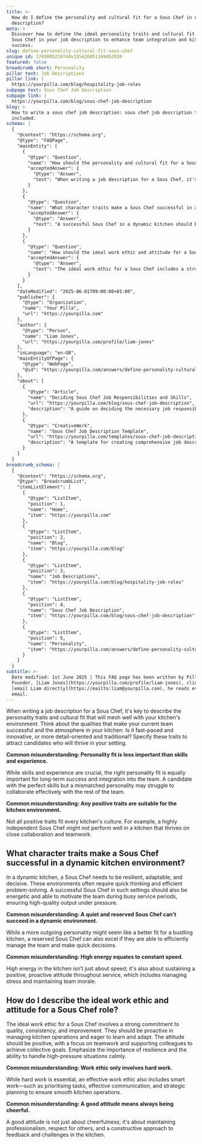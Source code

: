```yaml
---
title: >-
  How do I define the personality and cultural fit for a Sous Chef in our job
  description?
meta: >
  Discover how to define the ideal personality traits and cultural fit for a
  Sous Chef in your job description to enhance team integration and kitchen
  success.
slug: define-personality-cultural-fit-sous-chef
unique id: 1749805239744x155426051169452030
featured: false
breadcrumb short: Personality
pillar text: Job Descriptions
pillar link: |
  https://yourpilla.com/blog/hospitality-job-roles
subpage text: Sous Chef Job Description
subpage link: |
  https://yourpilla.com/blog/sous-chef-job-description
blog: >
  How to write a sous chef job description: sous chef job description template
  included.
schema: |
  {
    "@context": "https://schema.org",
    "@type": "FAQPage",
    "mainEntity": [
      {
        "@type": "Question",
        "name": "How should the personality and cultural fit for a Sous Chef be defined in a job description?",
        "acceptedAnswer": {
          "@type": "Answer",
          "text": "When writing a job description for a Sous Chef, it's important to specify the personality traits and cultural fit that align with your kitchen's environment. Consider the successful qualities of your current team and whether your kitchen is fast-paced and innovative or detail-oriented and traditional. The right personality fit is crucial for long-term success and ensuring effective teamwork within your kitchen."
        }
      },
      {
        "@type": "Question",
        "name": "What character traits make a Sous Chef successful in a dynamic kitchen environment?",
        "acceptedAnswer": {
          "@type": "Answer",
          "text": "A successful Sous Chef in a dynamic kitchen should be resilient, adaptable, and decisive. This role often demands quick thinking and efficient problem-solving. Key traits include being energetic, capable of motivating the team during busy periods, and maintaining high-quality output under pressure."
        }
      },
      {
        "@type": "Question",
        "name": "How should the ideal work ethic and attitude for a Sous Chef role be described?",
        "acceptedAnswer": {
          "@type": "Answer",
          "text": "The ideal work ethic for a Sous Chef includes a strong dedication to quality, consistency, and improvement. They should take a proactive approach to managing kitchen operations and continually seek to learn and adapt. The desired attitude involves positivity, teamwork focus, support for colleagues, and resilience in handling high-pressure scenarios."
        }
      }
    ],
    "dateModified": "2025-06-01T09:00:00+01:00",
    "publisher": {
      "@type": "Organization",
      "name": "Your Pilla",
      "url": "https://yourpilla.com"
    },
    "author": {
      "@type": "Person",
      "name": "Liam Jones",
      "url": "https://yourpilla.com/profile/liam-jones"
    },
    "inLanguage": "en-GB",
    "mainEntityOfPage": {
      "@type": "WebPage",
      "@id": "https://yourpilla.com/answers/define-personality-cultural-fit-sous-chef"
    },
    "about": [
      {
        "@type": "Article",
        "name": "Deciding Sous Chef Job Responsibilities and Skills",
        "url": "https://yourpilla.com/blog/sous-chef-job-description",
        "description": "A guide on deciding the necessary job responsibilities and skills required from a Sous Chef."
      },
      {
        "@type": "CreativeWork",
        "name": "Sous Chef Job Description Template",
        "url": "https://yourpilla.com/templates/sous-chef-job-description",
        "description": "A template for creating comprehensive job descriptions for a Sous Chef position, helping employers ensure they cover essential skills and traits."
      }
    ]
  }
breadcrumb_schema: |
  {
    "@context": "https://schema.org",
    "@type": "BreadcrumbList",
    "itemListElement": [
      {
        "@type": "ListItem",
        "position": 1,
        "name": "Home",
        "item": "https://yourpilla.com"
      },
      {
        "@type": "ListItem",
        "position": 2,
        "name": "Blog",
        "item": "https://yourpilla.com/blog"
      },
      {
        "@type": "ListItem",
        "position": 3,
        "name": "Job Descriptions",
        "item": "https://yourpilla.com/blog/hospitality-job-roles"
      },
      {
        "@type": "ListItem",
        "position": 4,
        "name": "Sous Chef Job Description",
        "item": "https://yourpilla.com/blog/sous-chef-job-description"
      },
      {
        "@type": "ListItem",
        "position": 5,
        "name": "Personality",
        "item": "https://yourpilla.com/answers/define-personality-cultural-fit-sous-chef"
      }
    ]
  }
subtitle: >-
  Date modified: 1st June 2025 | This FAQ page has been written by Pilla
  Founder, [Liam Jones](https://yourpilla.com/profile/liam-jones), click to
  [email Liam directly](https://mailto:liam@yourpilla.com), he reads every
  email.
---
```

When writing a job description for a Sous Chef, it's key to describe the personality traits and cultural fit that will mesh well with your kitchen's environment. Think about the qualities that make your current team successful and the atmosphere in your kitchen. Is it fast-paced and innovative, or more detail-oriented and traditional? Specify these traits to attract candidates who will thrive in your setting.

**Common misunderstanding: Personality fit is less important than skills and experience.**

While skills and experience are crucial, the right personality fit is equally important for long-term success and integration into the team. A candidate with the perfect skills but a mismatched personality may struggle to collaborate effectively with the rest of the team.

**Common misunderstanding: Any positive traits are suitable for the kitchen environment.**

Not all positive traits fit every kitchen's culture. For example, a highly independent Sous Chef might not perform well in a kitchen that thrives on close collaboration and teamwork.

## What character traits make a Sous Chef successful in a dynamic kitchen environment?

In a dynamic kitchen, a Sous Chef needs to be resilient, adaptable, and decisive. These environments often require quick thinking and efficient problem-solving. A successful Sous Chef in such settings should also be energetic and able to motivate the team during busy service periods, ensuring high-quality output under pressure.

**Common misunderstanding: A quiet and reserved Sous Chef can't succeed in a dynamic environment.**

While a more outgoing personality might seem like a better fit for a bustling kitchen, a reserved Sous Chef can also excel if they are able to efficiently manage the team and make quick decisions.

**Common misunderstanding: High energy equates to constant speed.**

High energy in the kitchen isn’t just about speed; it's also about sustaining a positive, proactive attitude throughout service, which includes managing stress and maintaining team morale.

## How do I describe the ideal work ethic and attitude for a Sous Chef role?

The ideal work ethic for a Sous Chef involves a strong commitment to quality, consistency, and improvement. They should be proactive in managing kitchen operations and eager to learn and adapt. The attitude should be positive, with a focus on teamwork and supporting colleagues to achieve collective goals. Emphasize the importance of resilience and the ability to handle high-pressure situations calmly.

**Common misunderstanding: Work ethic only involves hard work.**

While hard work is essential, an effective work ethic also includes smart work—such as prioritising tasks, effective communication, and strategic planning to ensure smooth kitchen operations.

**Common misunderstanding: A good attitude means always being cheerful.**

A good attitude is not just about cheerfulness; it's about maintaining professionalism, respect for others, and a constructive approach to feedback and challenges in the kitchen.
